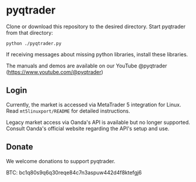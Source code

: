 # pyqtrader

Clone or download this repository to the desired directory.  Start pyqtrader from that directory:

```
python ./pyqtrader.py
```

If receiving messages about missing python libraries, install these libraries.

The manuals and demos are available on our YouTube @pyqtrader (https://www.youtube.com/@pyqtrader)

## Login

Currently, the market is accessed via MetaTrader 5 integration for Linux.  Read `mt5linuxport/README` for detailed instructions.

Legacy market access via Oanda's API is available but no longer supported.  Consult Oanda's official website regarding the API's setup and use.

## Donate

We welcome donations to support pyqtrader.

BTC: bc1q80s9q6q30reqe84c7n3aspuw442d4f8ktefgj6